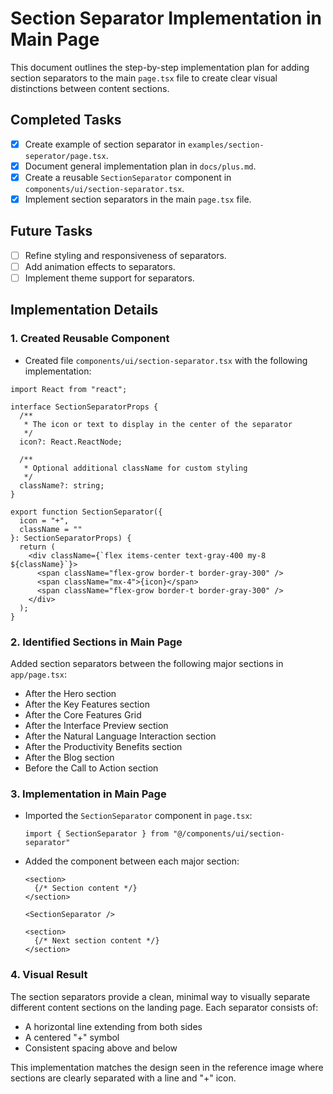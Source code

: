 # Section Separator Implementation in Main Page

This document outlines the step-by-step implementation plan for adding section separators to the main `page.tsx` file to create clear visual distinctions between content sections.

## Completed Tasks

- [x] Create example of section separator in `examples/section-seperator/page.tsx`.
- [x] Document general implementation plan in `docs/plus.md`.
- [x] Create a reusable `SectionSeparator` component in `components/ui/section-separator.tsx`.
- [x] Implement section separators in the main `page.tsx` file.

## Future Tasks

- [ ] Refine styling and responsiveness of separators.
- [ ] Add animation effects to separators.
- [ ] Implement theme support for separators.

## Implementation Details

### 1. Created Reusable Component

- Created file `components/ui/section-separator.tsx` with the following implementation:

```tsx
import React from "react";

interface SectionSeparatorProps {
  /**
   * The icon or text to display in the center of the separator
   */
  icon?: React.ReactNode;
  
  /**
   * Optional additional className for custom styling
   */
  className?: string;
}

export function SectionSeparator({ 
  icon = "+", 
  className = "" 
}: SectionSeparatorProps) {
  return (
    <div className={`flex items-center text-gray-400 my-8 ${className}`}>
      <span className="flex-grow border-t border-gray-300" />
      <span className="mx-4">{icon}</span>
      <span className="flex-grow border-t border-gray-300" />
    </div>
  );
}
```

### 2. Identified Sections in Main Page

Added section separators between the following major sections in `app/page.tsx`:
- After the Hero section
- After the Key Features section
- After the Core Features Grid
- After the Interface Preview section
- After the Natural Language Interaction section
- After the Productivity Benefits section
- After the Blog section
- Before the Call to Action section

### 3. Implementation in Main Page

- Imported the `SectionSeparator` component in `page.tsx`:
  ```tsx
  import { SectionSeparator } from "@/components/ui/section-separator"
  ```

- Added the component between each major section:
  ```tsx
  <section>
    {/* Section content */}
  </section>
  
  <SectionSeparator />
  
  <section>
    {/* Next section content */}
  </section>
  ```

### 4. Visual Result

The section separators provide a clean, minimal way to visually separate different content sections on the landing page. Each separator consists of:
- A horizontal line extending from both sides
- A centered "+" symbol
- Consistent spacing above and below

This implementation matches the design seen in the reference image where sections are clearly separated with a line and "+" icon. 